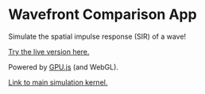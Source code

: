 # Wavefront Comparison App
Simulate the spatial impulse response (SIR) of a wave!

[Try the live version here.](https://delay-and-sum.com/v3.html)

Powered by [GPU.js](https://github.com/gpujs/gpu.js) (and WebGL).

[Link to main simulation kernel.](https://github.com/magnusdk/wavefront_comparison/blob/v3/v3/js/ui/simulation.js#L87)
